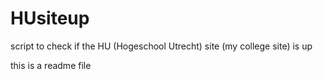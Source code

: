 # HUsiteup
script to check if the HU (Hogeschool Utrecht) site (my college site) is up

this is a readme file

